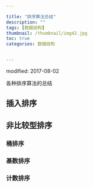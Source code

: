 ```yaml
---

title: "排序算法总结"
description: ""
tags: [数据结构]
thumbnail: /thumbnail/img42.jpg
toc: true
categories: 数据结构


---
```



modified: 2017-08-02

各种排序算法的总结
<!--more-->
## 插入排序

## 非比较型排序

### 桶排序

### 基数排序

### 计数排序